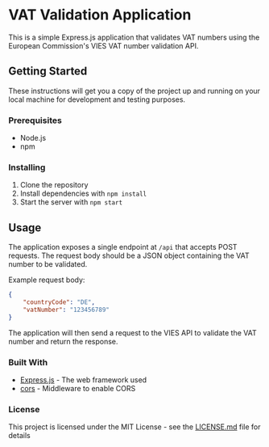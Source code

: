 # VAT Validation Application

This is a simple Express.js application that validates VAT numbers using the European Commission's VIES VAT number validation API.

## Getting Started

These instructions will get you a copy of the project up and running on your local machine for development and testing purposes.

### Prerequisites

- Node.js
- npm

### Installing

1. Clone the repository
2. Install dependencies with `npm install`
3. Start the server with `npm start`

## Usage

The application exposes a single endpoint at `/api` that accepts POST requests. The request body should be a JSON object containing the VAT number to be validated.

Example request body:

```json
{
	"countryCode": "DE",
	"vatNumber": "123456789"
}
```

The application will then send a request to the VIES API to validate the VAT number and return the response.

### Built With

- [Express.js](https://expressjs.com/) - The web framework used
- [cors](https://www.npmjs.com/package/cors) - Middleware to enable CORS

### License

This project is licensed under the MIT License - see the [LICENSE.md](LICENSE.md) file for details